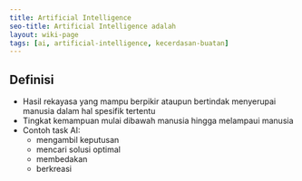 ```yaml
---
title: Artificial Intelligence
seo-title: Artificial Intelligence adalah
layout: wiki-page
tags: [ai, artificial-intelligence, kecerdasan-buatan]
---
```


## Definisi
- Hasil rekayasa yang mampu berpikir ataupun bertindak menyerupai manusia dalam hal spesifik tertentu
- Tingkat kemampuan mulai dibawah manusia hingga melampaui manusia
- Contoh task AI:
  - mengambil keputusan
  - mencari solusi optimal
  - membedakan
  - berkreasi
